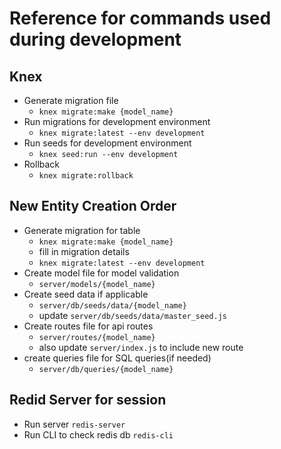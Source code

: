 # Reference for commands used during development

## Knex
- Generate migration file
    - `knex migrate:make {model_name}`
- Run migrations for development environment
    - `knex migrate:latest --env development`
- Run seeds for development environment
    - `knex seed:run --env development`
- Rollback
    - `knex migrate:rollback`

## New Entity Creation Order
- Generate migration for table
    - `knex migrate:make {model_name}`
    - fill in migration details
    - `knex migrate:latest --env development`
- Create model file for model validation
    - `server/models/{model_name}`
- Create seed data if applicable
    - `server/db/seeds/data/{model_name}`
    - update `server/db/seeds/data/master_seed.js`
- Create routes file for api routes
    - `server/routes/{model_name}`
    - also update `server/index.js` to include new route
- create queries file for SQL queries(if needed)
    - `server/db/queries/{model_name}`


## Redid Server for session
- Run server `redis-server`
- Run CLI to check redis db `redis-cli`
